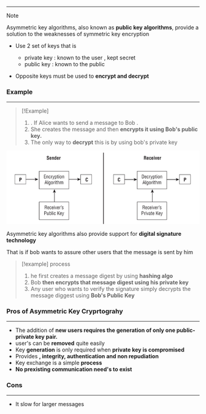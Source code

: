 ###
---
>[!note]
>Asymmetric key algorithms, also known as **public key algorithms**, provide a solution to the weaknesses of symmetric key encryption
>
>- Use 2 set of keys that is 
>	- private key : known to the user , kept secret 
>	- public key : known to the public 
>
>- Opposite keys must be used to **encrypt and decrypt** 

### Example 
---
>[!Example]
>1. . If Alice wants to send a message to Bob .
>2. She creates the message and then **encrypts it using Bob's public key.**
>3. The only way to **decrypt** this is by using bob's private key 

![Pasted image 20251004080921.png](../../images/Pasted%20image%2020251004080921.png)

Asymmetric key algorithms also provide support for **digital signature technology**

That is if bob wants to assure other users that the message is sent by him

>[!example] process
>1. he first creates a message digest by using **hashing algo**
>2. Bob **then encrypts that message digest using his private key**
>3. Any user who wants to verify the signature simply decrypts the message diggest using **Bob's Public Key**


### Pros of Asymmetric Key Cryprtograhy 
---
- The addition of **new users requires the generation of only one public-private key pair.**
- user's can be **removed** quite easily 
- Key **generation** is only required when **private key is compromised**
- Provides **, integrity, authentication and non repudiation**
- Key exchange is a simple **process**
- **No prexisting communication need's to exist**

### Cons 
---
- It slow for larger messages 

